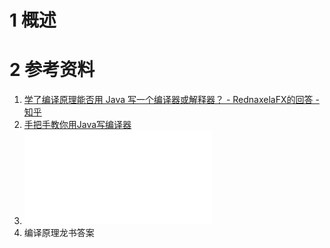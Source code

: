 # 1 概述









# 2 参考资料
1. [学了编译原理能否用 Java 写一个编译器或解释器？ - RednaxelaFX的回答 - 知乎]( https://www.zhihu.com/question/39835953/answer/83327614) 
2. [手把手教你用Java写编译器](https://www.bilibili.com/video/BV13a4y1E785/?vd_source=098a4a1f82f9710093952a6c9d3002e2) 
3. ![编译原理(龙书)中文第二版(1)](编译原理.assets/编译原理(龙书)中文第二版(1).pdf)
4. 编译原理龙书答案

